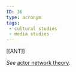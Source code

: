 ```yaml
---
ID: 36
type: acronym
tags: 
 - cultural studies
 - media studies
---
```


[[ANT]]

 *See* [actor network
theory](#Xb35774527fa05f6e48746436c7769a491cace96).
